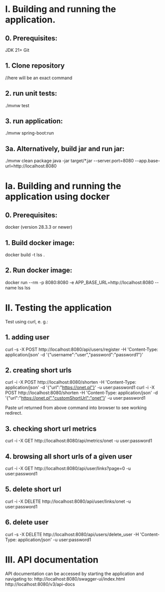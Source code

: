 # I. Building and running the application.

## 0. Prerequisites:
   JDK 21+
   Git

## 1. Clone repository
   //here will be an exact command

## 2. run unit tests:
   ./mvnw test

## 3. run application:
   ./mvnw spring-boot:run

## 3a. Alternatively, build jar and run jar:
./mvnw clean package
java -jar target/*.jar --server.port=8080 --app.base-url=http://localhost:8080

# Ia. Building and running the application using docker

## 0. Prerequisites:
   docker (version 28.3.3 or newer)

## 1. Build docker image:
   docker build -t lss .

## 2. Run docker image:
   docker run --rm -p 8080:8080 -e APP_BASE_URL=http://localhost:8080 --name lss lss

# II. Testing the application

Test using curl, e. g.:

## 1. adding user
curl -s -X POST http://localhost:8080/api/users/register -H 'Content-Type: application/json' -d '{"username":"user","password":"password1"}'

## 2. creating short urls
curl -i -X POST http://localhost:8080/shorten -H 'Content-Type: application/json' -d '{"url":"https://onet.pl"}' -u user:password1
curl -i -X POST http://localhost:8080/shorten -H 'Content-Type: application/json' -d '{"url":"https://onet.pl","customShortUrl":"onet"}' -u user:password1

Paste url returned from above command into browser to see working redirect.

## 3. checking short url metrics
curl -i -X GET http://localhost:8080/api/metrics/onet -u user:password1

## 4. browsing all short urls of a given user
curl -i -X GET http://localhost:8080/api/user/links?page=0 -u user:password1

## 5. delete short url
curl -i -X DELETE http://localhost:8080/api/user/links/onet -u user:password1

## 6. delete user
curl -s -X DELETE http://localhost:8080/api/users/delete_user -H 'Content-Type: application/json' -u user:password1

# III. API documentation

API documentation can be accessed by starting the application and navigating to:
http://localhost:8080/swagger-ui/index.html
http://localhost:8080/v3/api-docs